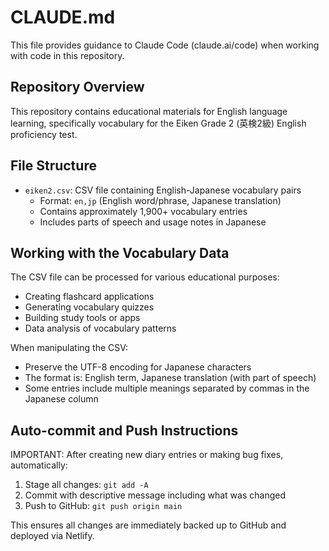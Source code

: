 # CLAUDE.md

This file provides guidance to Claude Code (claude.ai/code) when working with code in this repository.

## Repository Overview

This repository contains educational materials for English language learning, specifically vocabulary for the Eiken Grade 2 (英検2級) English proficiency test.

## File Structure

- `eiken2.csv`: CSV file containing English-Japanese vocabulary pairs
  - Format: `en,jp` (English word/phrase, Japanese translation)
  - Contains approximately 1,900+ vocabulary entries
  - Includes parts of speech and usage notes in Japanese

## Working with the Vocabulary Data

The CSV file can be processed for various educational purposes:
- Creating flashcard applications
- Generating vocabulary quizzes
- Building study tools or apps
- Data analysis of vocabulary patterns

When manipulating the CSV:
- Preserve the UTF-8 encoding for Japanese characters
- The format is: English term, Japanese translation (with part of speech)
- Some entries include multiple meanings separated by commas in the Japanese column

## Auto-commit and Push Instructions

IMPORTANT: After creating new diary entries or making bug fixes, automatically:
1. Stage all changes: `git add -A`
2. Commit with descriptive message including what was changed
3. Push to GitHub: `git push origin main`

This ensures all changes are immediately backed up to GitHub and deployed via Netlify.